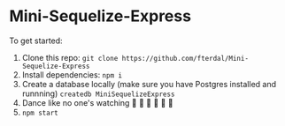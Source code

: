 # Mini-Sequelize-Express

To get started:

1. Clone this repo: `git clone https://github.com/fterdal/Mini-Sequelize-Express`
2. Install dependencies: `npm i`
3. Create a database locally (make sure you have Postgres installed and runnning) `createdb MiniSequelizeExpress`
4. Dance like no one's watching 🕺 💃 🕺 💃 🕺 💃
5. `npm start`
